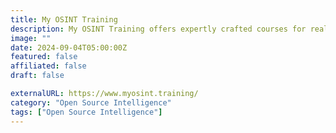 ```yaml
---
title: My OSINT Training
description: My OSINT Training offers expertly crafted courses for real-world OSINT success and mastery.
image: ""
date: 2024-09-04T05:00:00Z
featured: false
affiliated: false
draft: false

externalURL: https://www.myosint.training/
category: "Open Source Intelligence"
tags: ["Open Source Intelligence"]
---
```

